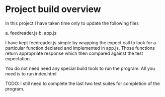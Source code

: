 # Project build overview

In this project I have taken time only to update the following files

a. feedreader.js
b. app.js

I have kept feedreader.js simple by wrapping the expect call to look for a particular function declared and implemented in app.js. Those functions return appropriate response 
which then compared against the test expectation. 

You do not need need any special build tools to run the program. All you need is to run index.html

TODO: I still need to complete the last two test suites for completion of the program. 

